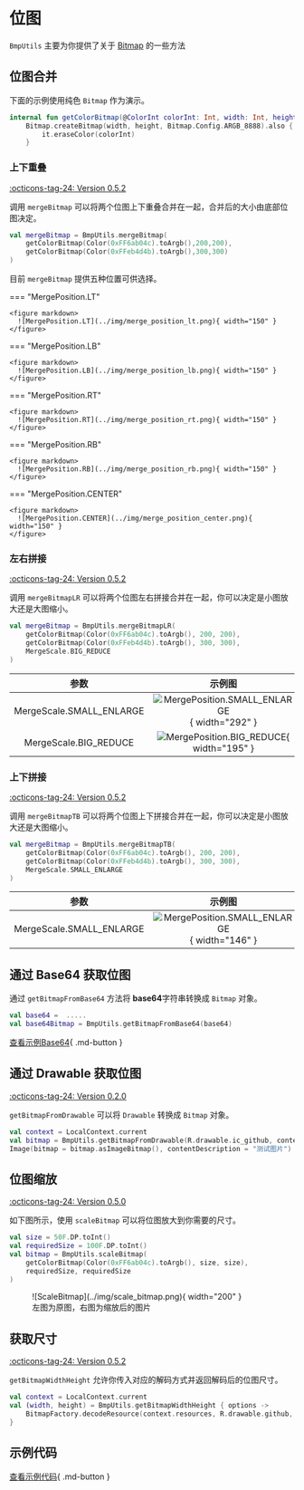 # 位图

`BmpUtils` 主要为你提供了关于 [Bitmap](https://developer.android.com/reference/kotlin/android/graphics/Bitmap?hl=en) 的一些方法

## 位图合并

下面的示例使用纯色 `Bitmap` 作为演示。

```kotlin
internal fun getColorBitmap(@ColorInt colorInt: Int, width: Int, height: Int) =
    Bitmap.createBitmap(width, height, Bitmap.Config.ARGB_8888).also {
        it.eraseColor(colorInt)
    }
```

### 上下重叠

[:octicons-tag-24: Version 0.5.2](https://ave.entropy2020.cn/version/tools/#052)

调用 `mergeBitmap` 可以将两个位图上下重叠合并在一起，合并后的大小由底部位图决定。

```kotlin
val mergeBitmap = BmpUtils.mergeBitmap(
    getColorBitmap(Color(0xFF6ab04c).toArgb(),200,200),
    getColorBitmap(Color(0xFFeb4d4b).toArgb(),300,300)
)
```

目前 `mergeBitmap` 提供五种位置可供选择。

=== "MergePosition.LT"

    <figure markdown>
      ![MergePosition.LT](../img/merge_position_lt.png){ width="150" }
    </figure>


=== "MergePosition.LB"

    <figure markdown>
      ![MergePosition.LB](../img/merge_position_lb.png){ width="150" }
    </figure>

=== "MergePosition.RT"

    <figure markdown>
      ![MergePosition.RT](../img/merge_position_rt.png){ width="150" }
    </figure>

=== "MergePosition.RB"

    <figure markdown>
      ![MergePosition.RB](../img/merge_position_rb.png){ width="150" }
    </figure>

=== "MergePosition.CENTER"

    <figure markdown>
      ![MergePosition.CENTER](../img/merge_position_center.png){ width="150" }
    </figure>

### 左右拼接

[:octicons-tag-24: Version 0.5.2](https://ave.entropy2020.cn/version/tools/#052)

调用 `mergeBitmapLR` 可以将两个位图左右拼接合并在一起，你可以决定是小图放大还是大图缩小。

```kotlin
val mergeBitmap = BmpUtils.mergeBitmapLR(
    getColorBitmap(Color(0xFF6ab04c).toArgb(), 200, 200),
    getColorBitmap(Color(0xFFeb4d4b).toArgb(), 300, 300),
    MergeScale.BIG_REDUCE
)
```

|           参数           |                                       示例图                                        |
| :----------------------: | :---------------------------------------------------------------------------------: |
| MergeScale.SMALL_ENLARGE | ![MergePosition.SMALL_ENLARGE](../img/merge_scale_small_enlarge.png){ width="292" } |
|  MergeScale.BIG_REDUCE   |    ![MergePosition.BIG_REDUCE](../img/merge_scale_big_reduce.png){ width="195" }    |

### 上下拼接

[:octicons-tag-24: Version 0.5.2](https://ave.entropy2020.cn/version/tools/#052)

调用 `mergeBitmapTB` 可以将两个位图上下拼接合并在一起，你可以决定是小图放大还是大图缩小。

```kotlin
val mergeBitmap = BmpUtils.mergeBitmapTB(
    getColorBitmap(Color(0xFF6ab04c).toArgb(), 200, 200),
    getColorBitmap(Color(0xFFeb4d4b).toArgb(), 300, 300),
    MergeScale.SMALL_ENLARGE
)
```

|           参数           |                                         示例图                                         |         参数          |                                      示例                                       |
| :----------------------: | :------------------------------------------------------------------------------------: | :-------------------: | :-----------------------------------------------------------------------------: |
| MergeScale.SMALL_ENLARGE | ![MergePosition.SMALL_ENLARGE](../img/merge_scale_small_enlarge_tb.png){ width="146" } | MergeScale.BIG_REDUCE | ![MergePosition.BIG_REDUCE](../img/merge_scale_big_reduce_tb.png){ width="97" } |

## 通过 Base64 获取位图

通过 `getBitmapFromBase64` 方法将 **base64**字符串转换成 `Bitmap` 对象。

```kotlin
val base64 =  .....
val base64Bitmap = BmpUtils.getBitmapFromBase64(base64)
```

[查看示例Base64](https://github.com/SakurajimaMaii/Android-Vast-Extension/blob/develop/app-compose/src/main/kotlin/com/ave/vastgui/appcompose/example/graphics/bitmap/Base64.txt){ .md-button }

## 通过 Drawable 获取位图

[:octicons-tag-24: Version 0.2.0](https://ave.entropy2020.cn/version/tools/#020)

`getBitmapFromDrawable` 可以将 `Drawable` 转换成 `Bitmap` 对象。

```kotlin
val context = LocalContext.current
val bitmap = BmpUtils.getBitmapFromDrawable(R.drawable.ic_github, context)
Image(bitmap = bitmap.asImageBitmap(), contentDescription = "测试图片")
```

## 位图缩放

[:octicons-tag-24: Version 0.5.0](https://ave.entropy2020.cn/version/tools/#050)

如下图所示，使用 `scaleBitmap` 可以将位图放大到你需要的尺寸。

```kotlin
val size = 50F.DP.toInt()
val requiredSize = 100F.DP.toInt()
val bitmap = BmpUtils.scaleBitmap(
    getColorBitmap(Color(0xFF6ab04c).toArgb(), size, size),
    requiredSize, requiredSize
)
```

<figure markdown>
  ![ScaleBitmap](../img/scale_bitmap.png){ width="200" }
  <figcaption>左图为原图，右图为缩放后的图片</figcaption>
</figure>

## 获取尺寸

[:octicons-tag-24: Version 0.5.2](https://ave.entropy2020.cn/version/tools/#052)

`getBitmapWidthHeight` 允许你传入对应的解码方式并返回解码后的位图尺寸。

```kotlin
val context = LocalContext.current
val (width, height) = BmpUtils.getBitmapWidthHeight { options ->
    BitmapFactory.decodeResource(context.resources, R.drawable.github, options)
}
```

## 示例代码

[查看示例代码](https://github.com/SakurajimaMaii/Android-Vast-Extension/blob/develop/app-compose/src/main/kotlin/com/ave/vastgui/appcompose/example/graphics/bitmap/Bitmap.kt){ .md-button }

